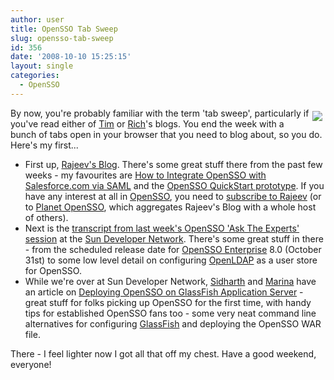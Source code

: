 ```yaml
---
author: user
title: OpenSSO Tab Sweep
slug: opensso-tab-sweep
id: 356
date: '2008-10-10 15:25:15'
layout: single
categories:
  - OpenSSO
---
```


<span style="margin: 5px; float: right;">[![](https://opensso.dev.java.net/images/logo.gif)](http://opensso.org/)</span>

By now, you're probably familiar with the term 'tab sweep', particularly if you've read either of [Tim](http://www.tbray.org/ongoing/) or [Rich](http://blog.softwhere.org/)'s blogs. You end the week with a bunch of tabs open in your browser that you need to blog about, so you do. Here's my first...

*   First up, [Rajeev's Blog](http://blogs.sun.com/rangal/). There's some great stuff there from the past few weeks - my favourites are [How to Integrate OpenSSO with Salesforce.com via SAML](http://blogs.sun.com/rangal/entry/saleforce_com_spring_08_has) and the [OpenSSO QuickStart prototype](http://blogs.sun.com/rangal/entry/opensso_webstart_prototype). If you have any interest at all in [OpenSSO](http://opensso.org), you need to [subscribe to Rajeev](http://blogs.sun.com/rangal/feed/entries/atom) (or to [Planet OpenSSO](http://planet.opensso.org), which aggregates Rajeev's Blog with a whole host of others).
*   Next is the [transcript from last week's OpenSSO 'Ask The Experts' session](http://java.sun.com/developer/community/askxprt/sessions/2008/jl0929.jsp) at the [Sun Developer Network](http://developers.sun.com/). There's some great stuff in there - from the scheduled release date for [OpenSSO Enterprise](http://www.sun.com/software/products/opensso_enterprise/index.xml) 8.0 (October 31st) to some low level detail on configuring [OpenLDAP](http://www.openldap.org/) as a user store for OpenSSO.
*   While we're over at Sun Developer Network, [Sidharth](http://blogs.sun.com/sid/) and [Marina](http://weblogs.java.net/blog/marinasum/) have an article on [Deploying OpenSSO on GlassFish Application Server](http://developers.sun.com/identity/reference/techart/opensso-glassfish.html) - great stuff for folks picking up OpenSSO for the first time, with handy tips for established OpenSSO fans too - some very neat command line alternatives for configuring [GlassFish](http://glassfish.org/) and deploying the OpenSSO WAR file.

There - I feel lighter now I got all that off my chest. Have a good weekend, everyone!